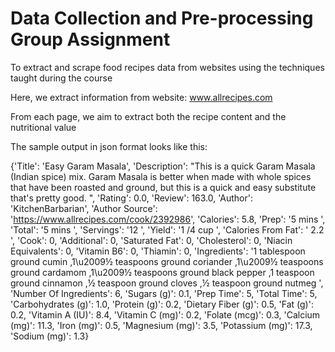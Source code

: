 # Data Collection and Pre-processing Group Assignment

To extract and scrape food recipes data from websites using the techniques taught during the course

Here, we extract information from website: www.allrecipes.com

From each page, we aim to extract both the recipe content and the nutritional value

The sample output in json format looks like this:

{'Title': 'Easy Garam Masala',
 'Description': "This is a quick Garam Masala (Indian spice) mix. Garam Masala is better when made with whole spices that have been roasted and ground, but this is a quick and easy substitute that's pretty good. ",
 'Rating': 0.0,
 'Review': 163.0,
 'Author': 'KitchenBarbarian',
 'Author Source': 'https://www.allrecipes.com/cook/2392986',
 'Calories': 5.8,
 'Prep': '5 mins ',
 'Total': '5 mins ',
 'Servings': '12 ',
 'Yield': '1 /4 cup ',
 'Calories From Fat': ' 2.2 ',
 'Cook': 0,
 'Additional': 0,
 'Saturated Fat': 0,
 'Cholesterol': 0,
 'Niacin Equivalents': 0,
 'Vitamin B6': 0,
 'Thiamin': 0,
 'Ingredients': '1 tablespoon ground cumin ,1\u2009½ teaspoons ground coriander ,1\u2009½ teaspoons ground cardamom ,1\u2009½ teaspoons ground black pepper ,1 teaspoon ground cinnamon ,½ teaspoon ground cloves ,½ teaspoon ground nutmeg ',
 'Number Of Ingredients': 6,
 'Sugars (g)': 0.1,
 'Prep Time': 5,
 'Total Time': 5,
 'Carbohydrates (g)': 1.0,
 'Protein (g)': 0.2,
 'Dietary Fiber (g)': 0.5,
 'Fat (g)': 0.2,
 'Vitamin A (IU)': 8.4,
 'Vitamin C (mg)': 0.2,
 'Folate (mcg)': 0.3,
 'Calcium (mg)': 11.3,
 'Iron (mg)': 0.5,
 'Magnesium (mg)': 3.5,
 'Potassium (mg)': 17.3,
 'Sodium (mg)': 1.3}
